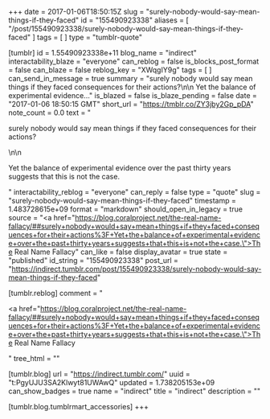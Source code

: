 +++
date = 2017-01-06T18:50:15Z
slug = "surely-nobody-would-say-mean-things-if-they-faced"
id = "155490923338"
aliases = [ "/post/155490923338/surely-nobody-would-say-mean-things-if-they-faced" ]
tags = [ ]
type = "tumblr-quote"

[tumblr]
id = 1.55490923338e+11
blog_name = "indirect"
interactability_blaze = "everyone"
can_reblog = false
is_blocks_post_format = false
can_blaze = false
reblog_key = "XWqgIY9g"
tags = [ ]
can_send_in_message = true
summary = "surely nobody would say mean things if they faced consequences for their actions?\n\n Yet the balance of experimental evidence..."
is_blazed = false
is_blaze_pending = false
date = "2017-01-06 18:50:15 GMT"
short_url = "https://tmblr.co/ZY3jby2Gp_pDA"
note_count = 0.0
text = "<p>surely nobody would say mean things if they faced consequences for their actions?</p>\n\n<p>Yet the balance of experimental evidence over the past thirty years suggests that this is not the case.</p>"
interactability_reblog = "everyone"
can_reply = false
type = "quote"
slug = "surely-nobody-would-say-mean-things-if-they-faced"
timestamp = 1.483728615e+09
format = "markdown"
should_open_in_legacy = true
source = "<a href=\"https://blog.coralproject.net/the-real-name-fallacy/##surely+nobody+would+say+mean+things+if+they+faced+consequences+for+their+actions%3F+Yet+the+balance+of+experimental+evidence+over+the+past+thirty+years+suggests+that+this+is+not+the+case.\">The Real Name Fallacy</a>"
can_like = false
display_avatar = true
state = "published"
id_string = "155490923338"
post_url = "https://indirect.tumblr.com/post/155490923338/surely-nobody-would-say-mean-things-if-they-faced"

[tumblr.reblog]
comment = "<p><a href=\"https://blog.coralproject.net/the-real-name-fallacy/##surely+nobody+would+say+mean+things+if+they+faced+consequences+for+their+actions%3F+Yet+the+balance+of+experimental+evidence+over+the+past+thirty+years+suggests+that+this+is+not+the+case.\">The Real Name Fallacy</a></p>"
tree_html = ""

[tumblr.blog]
url = "https://indirect.tumblr.com/"
uuid = "t:PgyUJU3SA2Klwyt81UWAwQ"
updated = 1.738205153e+09
can_show_badges = true
name = "indirect"
title = "indirect"
description = ""

[tumblr.blog.tumblrmart_accessories]
+++
